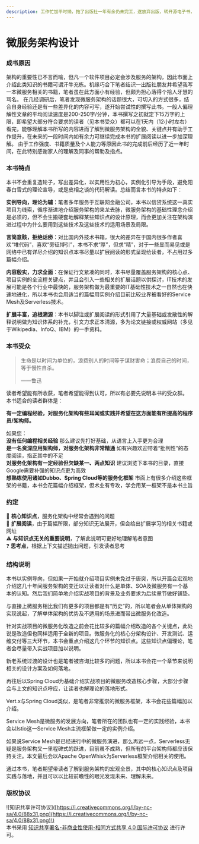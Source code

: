 ```yaml
---
description: 工作忙加平时懒，拖了出版社一年有余仍未完工，遂放弃出版，转开源电子书，有空时心情好时可以自由地补充完善。
---
```


# 微服务架构设计

### 成书原因

架构的重要性已不言而喻，但凡一个软件项目必定会涉及服务的架构，因此市面上介绍此类知识的书籍可谓汗牛充栋。机缘巧合下笔者结识一出版社朋友并希望我写一本微服务相关的书籍，笔者虽在此方面小有经验，但颇为担心落得个拾人牙慧的骂名。 在几经调研后，笔者发现微服务架构的话题很大，可切入的方式很多，结合自身经验还是有一些差异化的内容可写，遂开始尝试性的撰写此书。一般人偏理解性文章的平均阅读速度是200-250字/分钟，本书撰写之初就定下15万字的上限，即希望大部分符合要求的读者（见本书受众）都可以在1天内（12小时左右）看完，能够理解本书所写的内容进而了解到微服务架构的全貌、关键点并有助于工作提升，在未来的一段时间内如有余力可继续完成本书的扩展阅读以进一步加深理解。 由于工作强度、书籍质量及个人能力等原因此书的完成前后经历了近一年时间，在此特别感谢家人的理解及同事的帮助及指点。 

### 本书特点

本书不会重复造轮子，写出差异化，以实用性为初心，实例化引导为手段，避免阳春白雪式的理论宣导，或是皮相之谈的代码解读。总结而言本书的特点如下：

**实例导向，理论为辅**：笔者多年服务于互联网金融公司，本书以信贷系统这一真实项目为线索，循序渐进地介绍服务架构的来龙去脉，微服务架构的基础性理念介绍是必须的，但不会生搬硬套地解释某些知识点的设计原理，而会更加关注在架构演进过程中为什么要用到这些技术及这些技术的适用场景及局限。

 **言简意赅，拒绝话痨**：对比国内外技术书箱，很大的差异在于国内很多作者喜欢“堆代码”，喜欢“旁征博引”，本书不求“厚”，但求“精”，对于一些显而易见或是网络中已有详尽介绍的知识点本书尽量以扩展阅读的形式呈现给读者，不占用过多篇幅介绍。

 **内容殷实，力求全面**：在保证行文紧凑的同时，本书尽量覆盖服务架构的核心点、项目实例的全流程关键点，并且会引入一些相关的扩展话题以供探讨，IT技术的发展可能是各个行业中最快的，服务架构做为最重要的IT基础性技术之一自然也在快速地进化，所以本书也会用适当的篇幅用实例介绍目前比较业界被看好的Service Mesh及Serverless技术。 

**扩展丰富，追根溯源**：本书以脚注或扩展阅读的形式引用了大量基础或发散性的解释说明做为知识体系的补充，引文力求正本清源，多为论文链接或权威网站（多见于Wikipedia、InfoQ、IBM）的一手资料。

### 本书受众

> 生命是以时间为单位的，浪费别人的时间等于谋财害命；浪费自己的时间，等于慢性自杀。
>
> ——鲁迅

 读者希望能有所收获，笔者希望能得到认可，所以有必要先说明本书的受众群。 本书适合的读者群体是：

**有一定编程经验，对服务化架构有些耳闻或实践并希望在这方面能有所提高的程序员/架构师。**

如果您：   
**没有任何编程相关经验** 那么建议先打好基础，从语言上入手更为合理  
**是一名资深应用架构师，对服务化架构非常精通** 如有兴趣欢迎带着“批判性”的态度阅读，指正其中的不足  
**对服务化架构有一定经验但欠缺某一、两点知识** 建议浏览下本书的目录，直接Google需要补强的知识点更为高效  
**想熟练使用诸如Dubbo、Spring Cloud等的服务化框架** 市面上有很多介绍这些框架的书籍，本书会花篇幅介绍框架，但术业有专攻，学会用某一框架不是本书主旨

### 约定

🔆 **核心知识点**，服务化架构中经常会遇到的问题   
📖 **扩展阅读**，由于篇幅所限，部分知识无法展开，但会给出扩展学习的相关书籍或网址   
⚠ **与知识点无关的重要说明**，了解此说明可更好地理解笔者意图   
❓ **思考点**，根据上下文描述抛出问题，引发读者思考

### 结构说明

本书以实例导向，但如果一开始就介绍项目实例未免过于唐突，所以开篇会宏观地介绍这几十年间服务架构的变迁以让读者对什么是单体、SOA及微服务有一个基本的认知。然后我们简单地介绍实战项目的背景及业务要求为后续章节做好铺垫。 

与直接上微服务相比我们有更多的项目都是有“历史”的，所以笔者会从单体架构的实现说起，了解单体架构的优势及不适用的场景进而带出微服务化改造。 

针对实战项目的微服务化改造之前会花比较多的篇幅介绍改造的各个关键点，此处说是改造但也同样适用于全新的项目。微服务化的核心分架构设计、开发测试、运维交付等三大环节，本书会重点介绍这几个环节的知识点。这些知识点偏理论，笔者会尽量带入实战项目加以说明。 

新老系统过渡的设计也是笔者被咨询比较多的问题，所以本书会花一个章节来说明相关的设计方案及如何落地。

再往后以Spring Cloud为基础介绍实战项目的微服务改造核心步骤，大部分步骤会与上文的知识点呼应，让读者也解理论的落地形式。

Vert.x与Spring Cloud类似，是笔者非常推崇的微服务框架，本书会花些篇幅加以介绍。

Service Mesh是微服务的发展方向，笔者所在的团队也有一定的实践经验，本书会以Istio这一Service Mesh主流框架做一定的实例介绍。 

如果说Service Mesh是已经进行中的微服务演进，那么再远一点，Serverless无疑是服务架构又一里程碑式的跃进，目前虽不成熟，但所有的平台架构师都应该保持关注。本文最后会以Apache OpenWhisk为Serverless框架介绍相关的使用。 

通过本书，笔者期望带读者了解到服务架构的宏观全景，其中的核心知识点及项目实践与落地，并且可以以比较前瞻性的眼光发现未来、理解未来。

### 版权协议

!\[知识共享许可协议\]\([https://i.creativecommons.org/l/by-nc-sa/4.0/88x31.png](https://i.creativecommons.org/l/by-nc-sa/4.0/88x31.png)\)  
本书采用 [知识共享署名-非商业性使用-相同方式共享 4.0 国际许可协议](http://creativecommons.org/licenses/by-nc-sa/4.0/) 进行许可。

